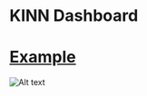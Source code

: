 # KINN Dashboard

# [Example](https://kinn-dashboard-esogfe1vm-kchakhalyan.vercel.app)

![Alt text](https://user-images.githubusercontent.com/10487372/218825403-f02231d1-81c7-4458-9f7d-017eb3aa7f97.gif "Optional title")
